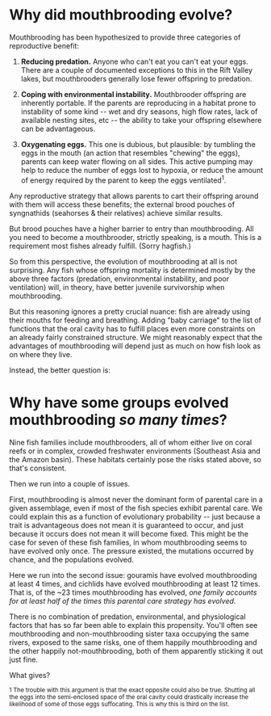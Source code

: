 # Why did mouthbrooding evolve?

Mouthbrooding has been hypothesized to provide three categories of reproductive benefit:

1. **Reducing predation.** Anyone who can't eat you can't eat your eggs. There are a couple of documented exceptions to this in the Rift Valley lakes, but mouthbrooders generally lose fewer offspring to predation.

2. **Coping with environmental instability.** Mouthbrooder offspring are inherently portable. If the parents are reproducing in a habitat prone to instability of some kind -- wet and dry seasons, high flow rates, lack of available nesting sites, etc -- the ability to take your offspring elsewhere can be advantageous.

3. **Oxygenating eggs.** This one is dubious, but plausible: by tumbling the eggs in the mouth (an action that resembles "chewing" the eggs), parents can keep water flowing on all sides. This active pumping may help to reduce the number of eggs lost to hypoxia, or reduce the amount of energy required by the parent to keep the eggs ventilated<sup>1</sup>.

Any reproductive strategy that allows parents to cart their offspring around with them will access these benefits; the external brood pouches of syngnathids (seahorses & their relatives) achieve similar results.

But brood pouches have a higher barrier to entry than mouthbrooding. All you need to become a mouthbrooder, strictly speaking, is a mouth. This is a requirement most fishes already fulfill. (Sorry hagfish.)

So from this perspective, the evolution of mouthbrooding at all is not surprising. Any fish whose offspring mortality is determined mostly by the above three factors (predation, environmental instability, and poor ventilation) will, in theory, have better juvenile survivorship when mouthbrooding.

But this reasoning ignores a pretty crucial nuance: fish are already using their mouths for feeding and breathing. Adding "baby carriage" to the list of functions that the oral cavity has to fulfill places even more constraints on an already fairly constrained structure. We might reasonably expect that the advantages of mouthbrooding will depend just as much on how fish look as on where they live.

Instead, the better question is:

# Why have some groups evolved mouthbrooding *so many times*?

Nine fish families include mouthbrooders, all of whom either live on coral reefs or in complex, crowded freshwater environments (Southeast Asia and the Amazon basin). These habitats certainly pose the risks stated above, so that's consistent.

Then we run into a couple of issues.

First, mouthbrooding is almost never the dominant form of parental care in a given assemblage, even if most of the fish species exhibit parental care. We could explain this as a function of evolutionary probability -- just because a trait is advantageous does not mean it is guaranteed to occur, and just because it occurs does not mean it will become fixed. This might be the case for seven of these fish families, in whom mouthbrooding seems to have evolved only once. The pressure existed, the mutations occurred by chance, and the populations evolved.

Here we run into the second issue: gouramis have evolved mouthbrooding at least 4 times, and cichlids have evolved mouthbrooding at least 12 times. That is, of the ~23 times mouthbrooding has evolved, *one family accounts for at least half of the times this parental care strategy has evolved*.

There is no combination of predation, environmental, and physiological factors that has so far been able to explain this propensity. You'll often see mouthbrooding and non-mouthbrooding sister taxa occupying the same rivers, exposed to the same risks, one of them happily mouthbrooding and the other happily not-mouthbrooding, both of them apparently sticking it out just fine.

What gives?



<sup>1 The trouble with this argument is that the exact opposite could also be true. Shutting all the eggs into the semi-enclosed space of the oral cavity could drastically increase the likelihood of some of those eggs suffocating. This is why this is third on the list.</sup>
